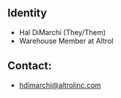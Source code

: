 
## Identity
- Hal DiMarchi (They/Them)
- Warehouse Member at Altrol
## Contact:
- hdimarchi@altrolinc.com

